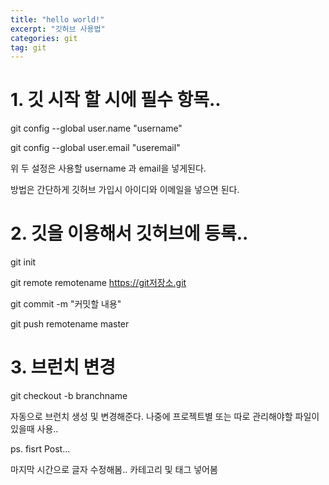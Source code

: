 ```yaml
---
title: "hello world!"
excerpt: "깃허브 사용법"
categories: git
tag: git
---
```


# 1. 깃 시작 할 시에 필수 항목..

git config --global user.name "username"

git config --global user.email "useremail"

위 두 설정은 사용할 username 과 email을 넣게된다.

방법은 간단하게 깃허브 가입시 아이디와 이메일을 넣으면 된다.




# 2. 깃을 이용해서 깃허브에 등록..

git init

git remote remotename https://git저장소.git

git commit -m "커밋할 내용"

git push remotename master


# 3. 브런치 변경

git checkout -b branchname

자동으로 브런치 생성 및 변경해준다.
나중에 프로젝트별 또는 따로 관리해야할 파일이 있을때 사용..







ps.
fisrt Post...

마지막 시간으로 글자 수정해봄..
카테고리 및 태그 넣어봄